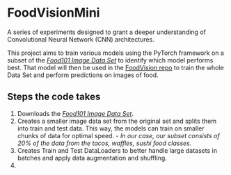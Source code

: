 # FoodVisionMini

A series of experiments designed to grant a deeper understanding of Convolutional Neural Network (CNN) architectures.

This project aims to train various models using the PyTorch framework on a subset of the *[Food101 Image Data Set](https://data.vision.ee.ethz.ch/cvl/datasets_extra/food-101/)* to identify which model performs best. That model will then be used in the [FoodVision repo](https://github.com/mrkrisgee/FoodVision) to train the whole Data Set and perform predictions on images of food.

## Steps the code takes
1. Downloads the *[Food101 Image Data Set](https://data.vision.ee.ethz.ch/cvl/datasets_extra/food-101/)*.
2. Creates a smaller image data set from the original set and splits them into train and test data. This way, the models can train on smaller chunks of data for optimal speed. - *In our case, our subset consists of 20% of the data from the tacos, waffles, sushi food classes.*
3. Creates Train and Test DataLoaders to better handle large datasets in batches and apply data augmentation and shuffling.
4. 

